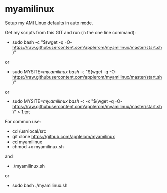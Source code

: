 # myamilinux
Setup my AMI Linux defaults in auto mode.

Get my scripts from this GIT and run (in the one line command):

* sudo bash -c "$(wget -q -O- https://raw.githubusercontent.com/applerom/myamilinux/master/start.sh)"

or

* sudo MYSITE=_my.amilinux_ *bash* -c "$(wget -q -O- https://raw.githubusercontent.com/applerom/myamilinux/master/start.sh)"

or

* sudo MYSITE=_my.amilinux_ *bash* -c -x "$(wget -q -O- https://raw.githubusercontent.com/applerom/myamilinux/master/start.sh)" > 1.txt

For common use:

* cd /usr/local/src
* git clone https://github.com/applerom/myamilinux
* cd myamilinux
* chmod +x myamilinux.sh

and

* ./myamilinux.sh

or

* sudo bash ./myamilinux.sh
